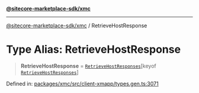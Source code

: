 [**@sitecore-marketplace-sdk/xmc**](../README.md)

***

[@sitecore-marketplace-sdk/xmc](../README.md) / RetrieveHostResponse

# Type Alias: RetrieveHostResponse

> **RetrieveHostResponse** = [`RetrieveHostResponses`](RetrieveHostResponses.md)\[keyof [`RetrieveHostResponses`](RetrieveHostResponses.md)\]

Defined in: [packages/xmc/src/client-xmapp/types.gen.ts:3071](https://github.com/Sitecore/sitecore-marketplace-sdk/blob/af886e6134b8d1079ef5b8ef70b7eb2f1d9c8aeb/packages/xmc/src/client-xmapp/types.gen.ts#L3071)
